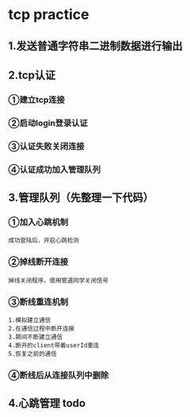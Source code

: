 # tcp practice
## 1.发送普通字符串二进制数据进行输出

## 2.tcp认证
### ①建立tcp连接
### ②启动login登录认证
### ③认证失败关闭连接
### ④认证成功加入管理队列

## 3.管理队列（先整理一下代码） 
### ①加入心跳机制
```
成功登陆后，开启心跳检测
```
### ②掉线断开连接
```
掉线关闭程序，使用管道同学关闭信号
```
### ③断线重连机制
```
1.模拟建立通信
2.在通信过程中断开连接
3.期间不断建立通信
4.断开的client带着userId重连
5.恢复之前的通信
```
### ④断线后从连接队列中删除

## 4.心跳管理 todo
###